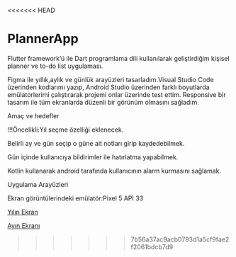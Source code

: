 <<<<<<< HEAD

# PlannerApp

Flutter framework’ü ile Dart programlama dili kullanılarak geliştirdiğim kişisel planner ve to-do list uygulaması.

Figma ile yıllık,aylık ve günlük arayüzleri tasarladım.Visual Studio Code üzerinden kodlarımı yazıp, Android Studio üzerinden farklı boyutlarda emülatorlerimi çalıştırarak projemi onlar üzerinde test ettim. Responsive bir tasarım ile tüm ekranlarda düzenli bir görünüm olmasını sağladım.

Amaç ve hedefler


!!!Öncelikli:Yıl seçme özelliği eklenecek.


Belirli ay ve gün seçip o güne ait notları girip kaydedebilmek.


Gün içinde kullanıcıya bildirimler ile hatırlatma yapabilmek.


Kotlin kullanarak android tarafında kullanıcının alarm kurmasını sağlamak.


Uygulama Arayüzleri


Ekran görüntülerindeki emülatör:Pixel 5 API 33


[Yılın Ekran](lib/assets/UIscreenshots/yillik.png)


[Ayın Ekranı](lib/assets/UIscreenshots/aylik.png)

> > > > > > > 7b56a37ac9acb0793d1a5cf9fae2f2061bdcb7d9
